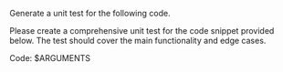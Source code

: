 Generate a unit test for the following code.

Please create a comprehensive unit test for the code snippet provided below. The test should cover the main functionality and edge cases.

Code:
$ARGUMENTS
